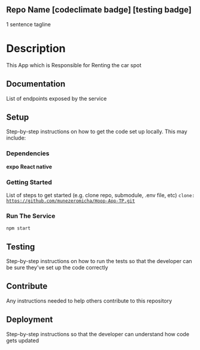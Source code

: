 ## Repo Name [codeclimate badge] [testing badge]

1 sentence tagline

# Description

This App which is Responsible for Renting the car spot 

## Documentation

List of endpoints exposed by the service

## Setup

Step-by-step instructions on how to get the code set up locally. This may include:

### Dependencies

**expo**
**React native**

### Getting Started

List of steps to get started (e.g. clone repo, submodule, .env file, etc)
<code>clone: https://github.com/munezeromicha/Hoop-App-TP.git</code>

### Run The Service

<code>npm start</code>

## Testing

Step-by-step instructions on how to run the tests so that the developer can be sure they've set up the code correctly

## Contribute

Any instructions needed to help others contribute to this repository

## Deployment

Step-by-step instructions so that the developer can understand how code gets updated
